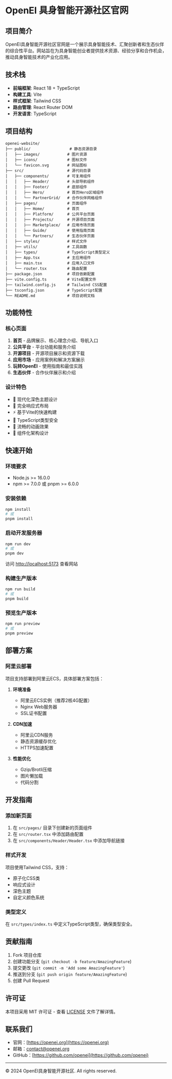 # OpenEI 具身智能开源社区官网

## 项目简介

OpenEI具身智能开源社区官网是一个展示具身智能技术、汇聚创新者和生态伙伴的综合性平台。网站旨在为具身智能创业者提供技术资源、经验分享和合作机会，推动具身智能技术的产业化应用。

## 技术栈

- **前端框架**: React 18 + TypeScript
- **构建工具**: Vite
- **样式框架**: Tailwind CSS
- **路由管理**: React Router DOM
- **开发语言**: TypeScript

## 项目结构

```
openei-website/
├── public/                 # 静态资源目录
│   ├── images/            # 图片资源
│   ├── icons/             # 图标文件
│   └── favicon.svg        # 网站图标
├── src/                   # 源代码目录
│   ├── components/        # 可复用组件
│   │   ├── Header/        # 头部导航组件
│   │   ├── Footer/        # 底部组件
│   │   ├── Hero/          # 首页Hero区域组件
│   │   └── PartnerGrid/   # 合作伙伴网格组件
│   ├── pages/             # 页面组件
│   │   ├── Home/          # 首页
│   │   ├── Platform/      # 公共平台页面
│   │   ├── Projects/      # 开源项目页面
│   │   ├── Marketplace/   # 应用市场页面
│   │   ├── Guide/         # 使用指南页面
│   │   └── Partners/      # 生态伙伴页面
│   ├── styles/            # 样式文件
│   ├── utils/             # 工具函数
│   ├── types/             # TypeScript类型定义
│   ├── App.tsx            # 主应用组件
│   ├── main.tsx           # 应用入口文件
│   └── router.tsx         # 路由配置
├── package.json           # 项目依赖配置
├── vite.config.ts         # Vite配置文件
├── tailwind.config.js     # Tailwind CSS配置
├── tsconfig.json          # TypeScript配置
└── README.md              # 项目说明文档
```

## 功能特性

### 核心页面

1. **首页** - 品牌展示、核心理念介绍、导航入口
2. **公共平台** - 平台功能和服务介绍
3. **开源项目** - 开源项目展示和资源下载
4. **应用市场** - 应用案例和解决方案展示
5. **玩转OpenEI** - 使用指南和最佳实践
6. **生态伙伴** - 合作伙伴展示和介绍

### 设计特色

- 🎨 现代化深色主题设计
- 📱 完全响应式布局
- ⚡ 基于Vite的快速构建
- 🎯 TypeScript类型安全
- 🎪 流畅的动画效果
- 🔧 组件化架构设计

## 快速开始

### 环境要求

- Node.js >= 16.0.0
- npm >= 7.0.0 或 pnpm >= 6.0.0

### 安装依赖

```bash
npm install
# 或
pnpm install
```

### 启动开发服务器

```bash
npm run dev
# 或
pnpm dev
```

访问 [http://localhost:5173](http://localhost:5173) 查看网站

### 构建生产版本

```bash
npm run build
# 或
pnpm build
```

### 预览生产版本

```bash
npm run preview
# 或
pnpm preview
```

## 部署方案

### 阿里云部署

项目支持部署到阿里云ECS，具体部署方案包括：

1. **环境准备**
   - 阿里云ECS实例（推荐2核4G配置）
   - Nginx Web服务器
   - SSL证书配置

2. **CDN加速**
   - 阿里云CDN服务
   - 静态资源缓存优化
   - HTTPS加速配置

3. **性能优化**
   - Gzip/Brotli压缩
   - 图片懒加载
   - 代码分割

## 开发指南

### 添加新页面

1. 在 `src/pages/` 目录下创建新的页面组件
2. 在 `src/router.tsx` 中添加路由配置
3. 在 `src/components/Header/Header.tsx` 中添加导航链接

### 样式开发

项目使用Tailwind CSS，支持：
- 原子化CSS类
- 响应式设计
- 深色主题
- 自定义颜色系统

### 类型定义

在 `src/types/index.ts` 中定义TypeScript类型，确保类型安全。

## 贡献指南

1. Fork 项目仓库
2. 创建功能分支 (`git checkout -b feature/AmazingFeature`)
3. 提交更改 (`git commit -m 'Add some AmazingFeature'`)
4. 推送到分支 (`git push origin feature/AmazingFeature`)
5. 创建 Pull Request

## 许可证

本项目采用 MIT 许可证 - 查看 [LICENSE](LICENSE) 文件了解详情。

## 联系我们

- 官网：[https://openei.org](https://openei.org)
- 邮箱：contact@openei.org
- GitHub：[https://github.com/openei](https://github.com/openei)

---

© 2024 OpenEI具身智能开源社区. All rights reserved.
